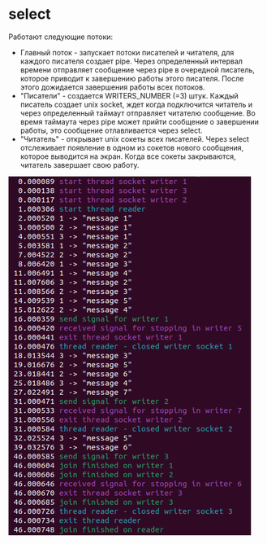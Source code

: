# select

Работают следующие потоки:
- Главный поток - запускает потоки писателей и читателя, для каждого писателя создает pipe. Через определенный интервал времени отправляет сообщение через pipe в очередной писатель, которое приводит к завершению работы этого писателя. После этого дожидается завершения работы всех потоков.
- "Писатели" - создается WRITERS_NUMBER (=3) штук. Каждый писатель создает unix socket, ждет когда подключится читатель и через определенный таймаут отправляет читателю сообщение. Во время таймаута через pipe может прийти сообщение о завершении работы, это сообщение отлавливается через select.
- "Читатель" - открывает unix сокеты всех писателей. Через select отслеживает появление в одном из сокетов нового сообщения, которое выводится на экран. Когда все сокеты закрываются, читатель завершает свою работу.

<img alt="Результат вывода программы" src="select.png" />
